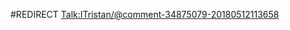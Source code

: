 #REDIRECT [Talk:ITristan/@comment-34875079-20180512113658](https://2b2t.miraheze.org/wiki/Talk:ITristan%2F%40comment-34875079-20180512113658)